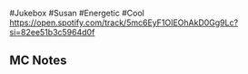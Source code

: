 #Jukebox #Susan #Energetic #Cool
https://open.spotify.com/track/5mc6EyF1OIEOhAkD0Gg9Lc?si=82ee51b3c5964d0f
## MC Notes